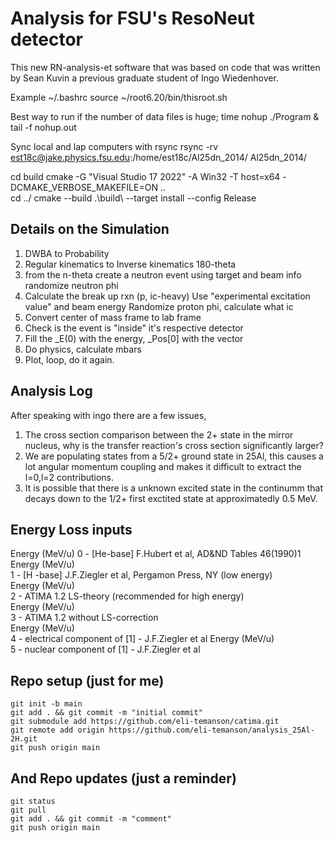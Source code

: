 # Analysis for FSU's ResoNeut detector 

This new RN-analysis-et software that was based on code
that was written by Sean Kuvin a previous graduate student 
of Ingo Wiedenhover.

Example ~/.bashrc
source ~/root6.20/bin/thisroot.sh

Best way to run if the number of data files is huge;
     time nohup ./Program &
     tail -f nohup.out 

Sync local and lap computers with rsync
	rsync -rv est18c@jake.physics.fsu.edu:/home/est18c/Al25dn_2014/ Al25dn_2014/

cd build
cmake -G "Visual Studio 17 2022" -A Win32 -T host=x64 -DCMAKE_VERBOSE_MAKEFILE=ON ..\
cd ../
cmake --build .\build\ --target install --config Release

## Details on the Simulation 
1) DWBA to Probability
2) Regular kinematics to Inverse kinematics 180-theta
3) from the n-theta create a neutron event using target and beam info
   randomize neutron phi
4) Calculate the break up rxn (p, ic-heavy)
   Use "experimental excitation value" and beam energy 
   Randomize proton phi, calculate what ic
5) Convert center of mass frame to lab frame
6) Check is the event is "inside" it's respective detector
7) Fill the _E(0) with the energy, _Pos[0] with the vector
8) Do physics, calculate mbars 
9) Plot, loop, do it again.


## Analysis Log
After speaking with ingo there are a few issues,
1) The cross section comparison between the 2+ state in the mirror nucleus, why is the transfer reaction's cross section significantly larger?
2) We are populating states from a 5/2+ ground state in 25Al, this causes a lot angular momentum coupling and makes it difficult to extract the l=0,l=2 contributions. 
3) It is possible that there is a unknown excited state in the continumm that decays down to the 1/2+ first exctited state at approximatedly 0.5 MeV. 


## Energy Loss inputs
Energy (MeV/u)
0 - [He-base] F.Hubert et al, AD&ND Tables 46(1990)1	
Energy (MeV/u)	
1 - [H -base] J.F.Ziegler et al, Pergamon Press, NY (low energy)	
Energy (MeV/u)	
2 - ATIMA 1.2  LS-theory (recommended for high energy)	
Energy (MeV/u)	
3 - ATIMA 1.2  without LS-correction	
Energy (MeV/u)	
4 - electrical component of [1] - J.F.Ziegler et al	
Energy (MeV/u)	
5 - nuclear component of [1] - J.F.Ziegler et al	

## Repo setup (just for me)
```
git init -b main
git add . && git commit -m "initial commit"
git submodule add https://github.com/eli-temanson/catima.git
git remote add origin https://github.com/eli-temanson/analysis_25Al-2H.git
git push origin main
```

## And Repo updates (just a reminder)
```
git status
git pull
git add . && git commit -m "comment"
git push origin main
```